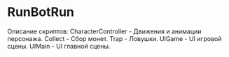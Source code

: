 # RunBotRun
Описание скриптов:
CharacterController - Движения и анимации персонажа.
Collect - Сбор монет.
Trap - Ловушки.
UIGame - UI игровой сцены.
UIMain - UI главной сцены.